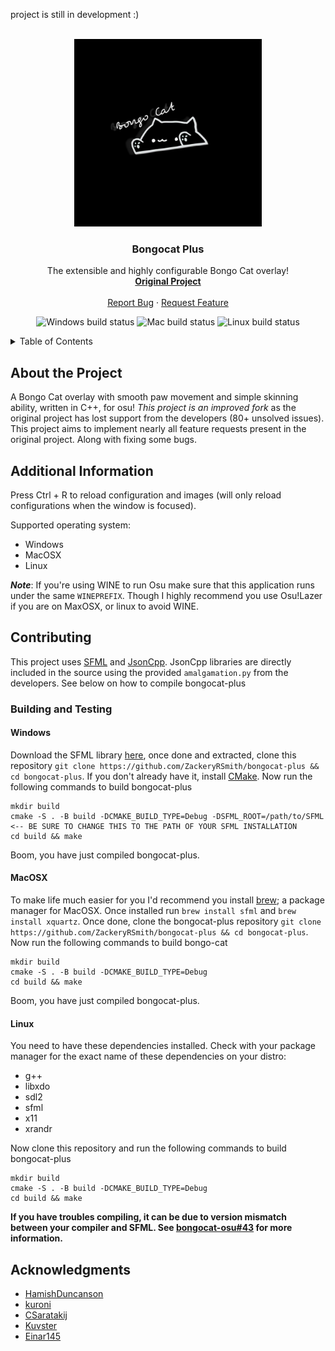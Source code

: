 <!-- TOP OF README ANCHOR -->
<a name="top"></a>

project is still in development :)
<!-- PROJECT LOGO -->
<br/>
<div align="center">
  <a href="https://github.com/ZackeryRSmith/bongocat-plus/">
    <img src="./res/bongocatlogo.jpg" alt="logo" width="300" height="300">
  </a>

<h3 align="center">Bongocat Plus</h3>
  <p align="center">
    The extensible and highly configurable Bongo Cat overlay!
    <br/>
    <a href="https://github.com/kuroni/bongocat-osu"><strong>Original Project</strong></a>
    <br/><br/>
    <a href="https://github.com/ZackeryRSmith/bongocat-plus/issues">Report Bug</a>
    ·
    <a href="https://github.com/ZackeryRSmith/bongocat-plus/issues">Request Feature</a>
  </p>
  
  <p align="center">
    <img alt="Windows build status" src="https://img.shields.io/badge/Windows%20build-Passing-brightgreen?style=for-the-badge&logo=windows">
    <!--<img alt="Windows build status" src="https://img.shields.io/badge/Windows%20build-Testing-yellow?style=for-the-badge&logo=windows">-->
    <!--<img alt="Windows build status" src="https://img.shields.io/badge/Windows%20build-Failing-red?style=for-the-badge&logo=windows">-->
    <img alt="Mac build status" src="https://img.shields.io/badge/Mac%20build-Passing-brightgreen?style=for-the-badge&logo=apple">
    <!--<img alt="Mac build status" src="https://img.shields.io/badge/Mac%20build-Testing-yellow?style=for-the-badge&logo=apple">-->
    <!--<img alt="Mac build status" src="https://img.shields.io/badge/Mac%20build-Failing-red?style=for-the-badge&logo=apple">-->
    <img alt="Linux build status" src="https://img.shields.io/badge/Linux%20build-Passing-green?style=for-the-badge&logo=linux&logoColor=white">
    <!--<img alt="Linux build status" src="https://img.shields.io/badge/Linux%20build-Testing-yellow?style=for-the-badge&logo=linux&logoColor=white">-->
    <!--<img alt="Linux build status" src="https://img.shields.io/badge/Linux%20build-Failing-red?style=for-the-badge&logo=linux&logoColor=white">-->
  </p>
</div>

<!-- TABLE OF CONTENTS -->
<details>
  <summary>Table of Contents</summary>
  <ol>
    <li><a href="#about-the-project">About The Project</a></li>
    <li><a href="#additional-information">Additional Information</a></li>
    <li><a href="#contributing">Contributing</a></li>
    <ul>
      <li><a href="#building-and-testing">Building and Testing</a></li>
      <ul>
          <li><a href="#windows">Windows</a></li>
          <li><a href="#macosx">Windows</a></li>
          <li><a href="#linux">Linux</a></li>
      </ul>
    </ul>
    <li><a href="#acknowledgments">Acknowledgments</a></li>
  </ol>
</details>

## About the Project
A Bongo Cat overlay with smooth paw movement and simple skinning ability, written in C++, for osu! *This project is an improved fork* as the original project has lost support from the developers (80+ unsolved issues). This project aims to implement nearly all feature requests present in the original project. Along with fixing some bugs.

## Additional Information
Press Ctrl + R to reload configuration and images (will only reload configurations when the window is focused).

Supported operating system:
* Windows
* MacOSX
* Linux

**_Note_**: If you're using WINE to run Osu make sure that this application runs under the same `WINEPREFIX`.
          Though I highly recommend you use Osu!Lazer if you are on MaxOSX, or linux to avoid WINE.

## Contributing
This project uses [SFML](https://www.sfml-dev.org/index.php) and [JsonCpp](https://github.com/open-source-parsers/jsoncpp). JsonCpp libraries are directly included in the source using the provided `amalgamation.py` from the developers. See below on how to compile bongocat-plus

### Building and Testing
#### Windows
Download the SFML library [here](https://www.sfml-dev.org/index.php), once done and extracted, clone this repository `git clone https://github.com/ZackeryRSmith/bongocat-plus && cd bongocat-plus`. If you don't already have it, install [CMake](https://cmake.org/). Now run the following commands to build bongocat-plus

```
mkdir build
cmake -S . -B build -DCMAKE_BUILD_TYPE=Debug -DSFML_ROOT=/path/to/SFML <-- BE SURE TO CHANGE THIS TO THE PATH OF YOUR SFML INSTALLATION
cd build && make
```

Boom, you have just compiled bongocat-plus.

#### MacOSX
To make life much easier for you I'd recommend you install [brew](https://brew.sh/); a package manager for MacOSX. Once installed run `brew install sfml` and `brew install xquartz`. Once done, clone the bongocat-plus repository `git clone https://github.com/ZackeryRSmith/bongocat-plus && cd bongocat-plus`. Now run the following commands to build bongo-cat

```
mkdir build
cmake -S . -B build -DCMAKE_BUILD_TYPE=Debug
cd build && make
```

Boom, you have just compiled bongocat-plus.

#### Linux
You need to have these dependencies installed. Check with your package manager for the exact name of these dependencies on your distro:
- g++
- libxdo
- sdl2
- sfml
- x11
- xrandr

Now clone this repository and run the following commands to build bongocat-plus

```
mkdir build
cmake -S . -B build -DCMAKE_BUILD_TYPE=Debug
cd build && make
```

**If you have troubles compiling, it can be due to version mismatch between your compiler and SFML. See [bongocat-osu#43](https://github.com/kuroni/bongocat-osu/issues/43) for more information.**

## Acknowledgments
*  [HamishDuncanson](https://github.com/HamishDuncanson)
*  [kuroni](https://github.com/kuroni)
*  [CSaratakij](https://github.com/CSaratakij)
*  [Kuvster](https://github.com/Kuvster)
*  [Einar145](https://github.com/Einar145)
